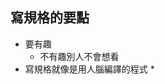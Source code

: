 ## 寫規格的要點
* 要有趣
	* 不有趣別人不會想看
* 寫規格就像是用人腦編譯的程式
	* 
<!--stackedit_data:
eyJoaXN0b3J5IjpbMTk5NjMxNjk1NF19
-->